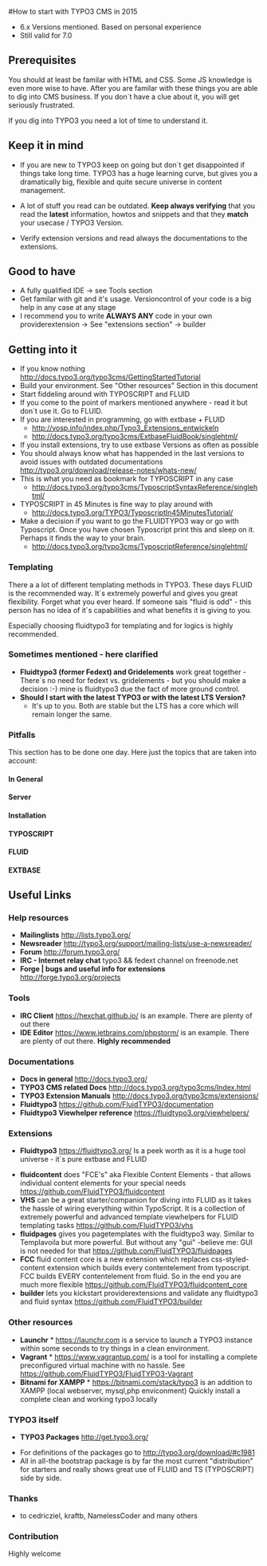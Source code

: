 #How to start with TYPO3 CMS in 2015
* 6.x Versions mentioned. Based on personal experience
* Still valid for 7.0
 
## Prerequisites

You should at least be familar with HTML and CSS. Some JS knowledge is even more wise to have. After you are familar with these things you are able to dig into CMS business. If you don´t have a clue about it, you will get seriously frustrated. 
 
If you dig into TYPO3 you need a lot of time to understand it. 
 
## Keep it in mind

* If you are new to TYPO3 keep on going but don´t get disappointed if things take long time. TYPO3 has a huge learning curve, but gives you a dramatically big, flexible and quite secure universe in content management. 
 
* A lot of stuff you read can be outdated. **Keep always verifying** that you read the **latest** information, howtos and snippets and that they **match** your usecase / TYPO3 Version. 
 
* Verify extension versions and read always the documentations to the extensions.

## Good to have

* A fully qualified IDE -> see Tools section
* Get familar with git and it's usage. Versioncontrol of your code is a big help in any case at any stage
* I recommend you to write **ALWAYS ANY** code in your own providerextension -> See "extensions section" -> builder

 
## Getting into it

* If you know nothing http://docs.typo3.org/typo3cms/GettingStartedTutorial
* Build your environment. See "Other resources" Section in this document
* Start fiddeling around with TYPOSCRIPT and FLUID
* If you come to the point of markers mentioned anywhere - read it but don´t use it. Go to FLUID.
* If you are interested in programming, go with extbase + FLUID 
   * http://vosp.info/index.php/Typo3_Extensions_entwickeln
   * http://docs.typo3.org/typo3cms/ExtbaseFluidBook/singlehtml/
* If you install extensions, try to use extbase Versions as often as possible
* You should always know what has happended in the last versions to avoid issues with outdated documentations http://typo3.org/download/release-notes/whats-new/
* This is what you need as bookmark for TYPOSCRIPT in any case 
   * http://docs.typo3.org/typo3cms/TyposcriptSyntaxReference/singlehtml/
* TYPOSCRIPT in 45 Minutes is fine way to play around with 
   * http://docs.typo3.org/TYPO3/TyposcriptIn45MinutesTutorial/
* Make a decision if you want to go the FLUIDTYPO3 way or go with Typoscript. Once you have chosen Typoscript print this and sleep on it. Perhaps it finds the way to your brain. 
  * http://docs.typo3.org/typo3cms/TyposcriptReference/singlehtml/
 
### Templating
 
There a a lot of different templating methods in TYPO3. These days FLUID is the recommended way. It´s extremely powerful and gives you great flexibility. Forget what you ever heard. If someone sais "fluid is odd" - this person has no idea of it´s capabilities and what benefits it is giving to you.

Especially choosing fluidtypo3 for templating and for logics is highly recommended.

### Sometimes mentioned - here clarified

- **Fluidtypo3 (former Fedext) and Gridelements** 
   work great together - There´s no need for fedext vs. gridelements - but you should make a decision :-) mine is fluidtypo3 due the fact of more ground control.
- **Should I start with the latest TYPO3 or with the latest LTS Version?**   
  * It's up to you. Both are stable but the LTS has a core which will remain longer the same.

### Pitfalls

This section has to be done one day. Here just the topics that are taken into account:

#### In General
#### Server
#### Installation
#### TYPOSCRIPT
#### FLUID
#### EXTBASE
 
 
## Useful Links

### Help resources

* **Mailinglists** 
http://lists.typo3.org/ 
* **Newsreader**
http://typo3.org/support/mailing-lists/use-a-newsreader/ 
* **Forum** 
http://forum.typo3.org/ 
* **IRC - Internet relay chat** 
typo3 && fedext channel on freenode.net 
* **Forge | bugs and useful info for extensions** 
http://forge.typo3.org/projects


### Tools

* **IRC Client** 
https://hexchat.github.io/ is an example. There are plenty of out there
* **IDE Editor** 
https://www.jetbrains.com/phpstorm/ is an example. There are plenty of out there. **Highly recommended**

### Documentations

* **Docs in general** 
http://docs.typo3.org/ 
* **TYPO3 CMS related Docs** 
http://docs.typo3.org/typo3cms/Index.html
* **TYPO3 Extension Manuals** 
http://docs.typo3.org/typo3cms/extensions/
* **Fluidtypo3** 
https://github.com/FluidTYPO3/documentation
* **Fluidtypo3 Viewhelper reference** 
https://fluidtypo3.org/viewhelpers/

### Extensions 

* **Fluidtypo3** 
https://fluidtypo3.org/
Is a peek worth as it is a huge tool universe - it´s pure extbase and FLUID
 - **fluidcontent** does "FCE's" aka Flexible Content Elements - that allows individual content elements for your special needs https://github.com/FluidTYPO3/fluidcontent
 - **VHS** can be a great starter/companion for diving into FLUID as it takes the hassle of wiring everything within TypoScript. It is a collection of extremely powerful and advanced template viewhelpers for FLUID templating tasks https://github.com/FluidTYPO3/vhs
 - **fluidpages** gives you pagetemplates with the fluidtypo3 way. Similar to Templavoila but more powerful. But without any "gui" -believe me: GUI is not needed for that https://github.com/FluidTYPO3/fluidpages
 - **FCC** fluid content core is a new extension which replaces css-styled-content extension which builds every contentelement from typoscript. FCC builds EVERY contentelement from fluid. So in the end you are much more flexible https://github.com/FluidTYPO3/fluidcontent_core
  - **builder** lets you kickstart providerextensions and validate any fluidtypo3 and fluid syntax https://github.com/FluidTYPO3/builder

### Other resources

* **Launchr** *
 https://launchr.com is a service to launch a TYPO3 instance within some seconds to try things in a clean environment.
* **Vagrant** *
https://www.vagrantup.com/ is a tool for installing a complete preconfigured virtual machine with no hassle. See https://github.com/FluidTYPO3/FluidTYPO3-Vagrant
* **Bitnami for XAMPP** *
https://bitnami.com/stack/typo3 is an addition to XAMPP (local webserver, mysql,php enviconment) Quickly install a complete clean and working typo3 locally

### TYPO3 itself
 
* **TYPO3 Packages** 
http://get.typo3.org/ 
 - For definitions of the packages go to http://typo3.org/download/#c1981
 - All in all-the bootstrap package is by far the most current "distribution" for starters and really shows great use of FLUID and TS (TYPOSCRIPT) side by side.

### Thanks
- to cedricziel, kraftb, NamelessCoder and many others

### Contribution
Highly welcome

